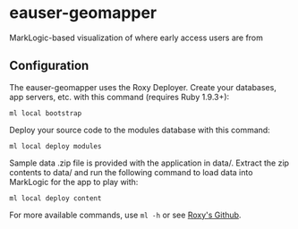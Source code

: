 # eauser-geomapper
MarkLogic-based visualization of where early access users are from

## Configuration

The eauser-geomapper uses the Roxy Deployer. Create your databases, app servers,
etc. with this command (requires Ruby 1.9.3+):

    ml local bootstrap

Deploy your source code to the modules database with this command:

    ml local deploy modules

Sample data .zip file is provided with the application in data/. Extract the zip contents to data/ 
and run the following command to load data into MarkLogic for the app to play with:
    
    ml local deploy content

For more available commands, use `ml -h` or see [Roxy's Github](https://github.com/marklogic/roxy). 
